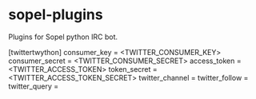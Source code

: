 # sopel-plugins
Plugins for Sopel python IRC bot.

[twittertwython]
consumer_key = <TWITTER_CONSUMER_KEY>
consumer_secret = <TWITTER_CONSUMER_SECRET>
access_token = <TWITTER_ACCESS_TOKEN>
token_secret = <TWITTER_ACCESS_TOKEN_SECRET>
twitter_channel = <CHANNEL TO DISPLAY TWEETS>
twitter_follow = 
	<LIST OF TWITTER IDS TO FOLLOW>
twitter_query =
  <LIST OF WORDS OR HASHTAGS TO FOLLOW>
